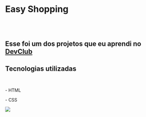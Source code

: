 <h1>Easy Shopping</h1>
<br>
<br>
<h2>Esse foi um dos projetos que eu aprendi no <a href="https://rodolfomori.com.br/devclub">DevClub</a><h2>
  
  <h2>Tecnologias utilizadas</h2>
  <br>
    <p>- HTML</p>
    <p>- CSS</p>
  
<img src="https://github.com/trcamargo/easy-shopping/blob/master/assets%20img/desktop.jpg?raw=true" />
